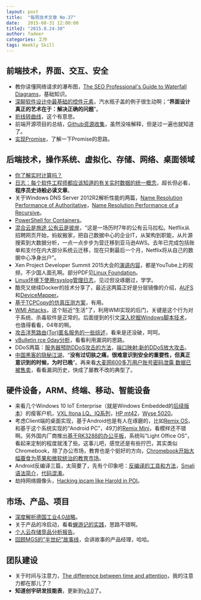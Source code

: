 ```yaml
---
layout: post
title:  "每周技术文章 No.37"
date:   2015-08-31 12:00:00
title2: "2015.8.24-30"
author: fadeer
categories: 工作
tags: Weekly Skill
---
```


前端技术，界面、交互、安全
----
* 教你读懂网络请求的瀑布图，[The SEO Professional's Guide to Waterfall Diagrams](https://moz.com/blog/the-seo-professional-s-guide-to-waterfall-diagrams)，基础知识。
* [深聊软件设计中最基础的控件元素](http://www.uisdc.com/basic-elements-in-ui-design)，汽水瓶子盖的例子很生动啊；“**界面设计真正的艺术在于：解决正确的问题**”。
* [折线转曲线](http://www.alloyteam.com/2015/08/zhe-xian-zhuan-qu-xian/)，这个有意思。
* 前端开源项目的总结，[Github资源收集](http://segmentfault.com/a/1190000003510001)，虽然没啥解释，但是过一遍也就知道了。
* [实现Promise](http://segmentfault.com/a/1190000003503540)，了解一下Promise的思路。

后端技术，操作系统、虚拟化、存储、网络、桌面领域
----
* [你了解实时计算吗？](http://www.cnblogs.com/foreach-break/p/what-is-real-time-computing-and-how.html)
* [日志：每个软件工程师都应该知道的有关实时数据的统一概念](https://github.com/oldratlee/translations/blob/master/log-what-every-software-engineer-should-know-about-real-time-datas-unifying/README.md)，超长但必看，**程序员史诗般必读文章**。
* 关于Windows DNS Server 2012R2解析性能的两篇，[Name Resolution Performance of Authoritative](http://blogs.technet.com/b/networking/archive/2015/08/13/name-resolution-performance-of-authoritative-windows-dns-server-2012-r2.aspx)，[Name Resolution Performance of a Recursive](http://blogs.technet.com/b/networking/archive/2015/08/19/name-resolution-performance-of-a-recursive-windows-dns-server-2012-r2.aspx)。
* [PowerShell for Containers](https://msdn.microsoft.com/en-us/virtualization/windowscontainers/reference/powershell_overview)。
* [混合云是旅途 公有云是彼岸](http://www.cbinews.com/cloud/news/2015-08-24/239984.htm)，“这是一场历时7年的公有云马拉松。Netflix从招聘网页开始，蚂蚁搬家，把自己数据中心的企业IT，从架构到职能，从片源搜索到大数据分析，一点一点步步为营迁移到亚马逊AWS。去年已完成包括账单和支付在内大部分系统云迁移，现在只剩最后一个月，Netflix将从自己的数据中心净身出户”。
* Xen Project Developer Summit 2015大会的[演讲内容](https://blog.xenproject.org/2015/08/26/event-report-xen-project-developer-summit-2015/)，都是YouTube上的视频，不少国人面孔啊。部分PDF见[Linux Foundation](http://events.linuxfoundation.org/events/xen-project-developer-summit/program/slides)。
* [Linux环境下使用rsyslog管理日志](http://segmentfault.com/a/1190000003509909)，见过但没琢磨过，学学。
* 酷壳又继续Docker的技术分享了，最近这两篇正好是分层镜像的介绍，[AUFS](http://coolshell.cn/articles/17061.html)和[DeviceMapper](http://coolshell.cn/articles/17200.html)。
* [基于TCPCopy的仿真压测方案](http://www.cnblogs.com/zhengyun_ustc/p/tcpcopy.html)，有用。
* [WMI Attacks](http://drops.wooyun.org/tips/8189)，这个贴近“生活”了，利用WMI实现的后门，关键是这个行为对于系统、杀毒软件是正常的。后面提到的引文[深入挖掘Windows脚本技术](http://huaidan.org/archives/1087.html)，也值得看看，04年的啊。
* [攻击洋葱路由(Tor)匿名服务的一些综述](http://drops.wooyun.org/papers/8265)，看来是还没破，呵呵。
* [vBulletin rce 0day分析](http://drops.wooyun.org/papers/8261)，看看利用漏洞的思路。
* DDoS两篇：[服务器预防DDoS攻击的方法](http://www.williamlong.info/archives/4339.html)，[端口映射:新的DDoS放大攻击](http://www.williamlong.info/archives/4338.html)。
* [中国黑客的隐秘江湖](http://www.iheima.com/news/2015/0827/151700.shtml)，“**没有过切肤之痛，很难意识到安全的重要性，但真正意识到的时候，为时已晚**”。再来看[大麦网600多万用户账号密码泄露 数据已被售卖](http://security.zdnet.com.cn/security_zone/2015/0827/3060234.shtml)，看看漏洞历史，快成了屡教不改的典型了。

硬件设备，ARM、终端、移动、智能设备
----
<!--preview-end-->
* 来看几个Windows 10 IoT Enterprise（就是Windows Embedded的[后续版本](http://intelligentsystem.com/its-time-for-windows-10-iot/)）的瘦客户机，[VXL Itona LQ、IQ系列](http://www.vxl.net/Newsroom/newsroom.aspx?newsid=Njc%253d-zjUfCyxU5e4%253d)，[HP mt42](http://www.cnbeta.com/articles/424861.htm)，[Wyse 5020](http://www.dell.com/us/dfb/p/wyse-d-class/pd)。
* 考虑Client端的桌面实现，基于Android也是有人在琢磨的，比如[Remix OS](http://www.jide.com/en/remixos)，和基于这个系统实现的“Android PC”，49刀的[Remix Mini](http://www.techbang.com/posts/24924-this-is-not-a-tv-box-which-is-an-android-pc)，看模样还不错啊。另外国内厂商推出[基于RK3288的办公平板](http://www.cnbeta.com/articles/424921.htm)，系统叫“Light Office OS”，看起来定制的程度就浅了些。这事儿吧，感觉还是有些拧巴，其实类似Chromebook，除了办公市场，教育也是个挺好的方向，[Chromebook开始大幅蚕食为苹果和微软统治的教育市场](http://www.cnbeta.com/articles/423129.htm)。
* Android反编译三篇，太简要了，先有个印象吧：[反编译的工具和方法](http://yeungeek.com/2015/08/22/Android%E5%8F%8D%E7%BC%96%E8%AF%91%E4%B9%8B%E4%B8%80-%E5%8F%8D%E7%BC%96%E8%AF%91%E7%9A%84%E5%B7%A5%E5%85%B7%E5%92%8C%E6%96%B9%E6%B3%95/)，[Smali语法简介](http://yeungeek.com/2015/08/23/Android%E5%8F%8D%E7%BC%96%E8%AF%91%E4%B9%8B%E4%BA%8C-Smali%E8%AF%AD%E6%B3%95%E7%AE%80%E4%BB%8B/)，[代码混淆](http://yeungeek.com/2015/08/24/Android%E5%8F%8D%E7%BC%96%E8%AF%91%E4%B9%8B%E4%B8%89-%E4%BB%A3%E7%A0%81%E6%B7%B7%E6%B7%86/)。
* 劫持网络摄像头，[Hacking ipcam like Harold in POI](http://drops.wooyun.org/papers/8298)。

市场、产品、项目
----
* [深度解析德国工业4.0战略](http://cio.zdnet.com.cn/cio/2015/0821/3059668.shtml)。
* 关于产品的冷启动，看看[蝉游记的实践](http://www.jianshu.com/p/2bf81f6ac3f8)，思路不错啊。
* [个人云存储竞品分析报告](http://www.woshipm.com/evaluating/193650.html)。
* [回顾MGS的“半世纪”故事线](http://www.cnbeta.com/articles/423399.htm)，会讲故事的产品经理，哈哈。

团队建设
----
* 关于时间与注意力，[The difference between time and attention](https://signalvnoise.com/posts/3919-the-difference-between-time-and-attention)，我的注意力都在那儿了？
* **知道创宇研发技能表**，更新到[v3.0](http://blog.knownsec.com/Knownsec_RD_Checklist/v3.0.html)了。


